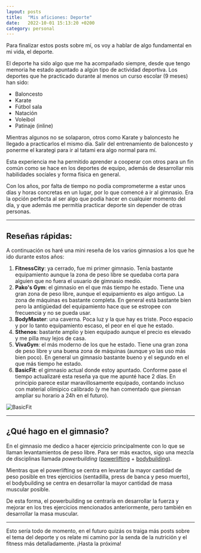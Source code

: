 ```yaml
---
layout: posts
title:  "Mis aficiones: Deporte"
date:   2022-10-01 15:13:20 +0200
category: personal
---
```

Para finalizar estos posts sobre mí, os voy a hablar de algo fundamental en mi vida, el deporte.

El deporte ha sido algo que me ha acompañado siempre, desde que tengo memoria he estado apuntado a algún tipo de actividad deportiva. Los deportes que he practicado durante al menos un curso escolar (9 meses) han sido:

* Baloncesto
* Karate
* Fútbol sala
* Natación
* Voleibol
* Patinaje (inline)

Mientras algunos no se solaparon, otros como Karate y baloncesto he llegado a practicarlos el mismo día. Salir del entrenamiento de baloncesto y ponerme el karategi para ir al tatami era algo normal para mí.

Esta experiencia me ha permitido aprender a cooperar con otros para un fin común como se hace en los deportes de equipo, además de desarrollar mis habilidades sociales y forma física en general.

Con los años, por falta de tiempo no podía comprometerme a estar unos días y horas concretas en un lugar, por lo que comencé a ir al gimnasio. Era la opción perfecta al ser algo que podía hacer en cualquier momento del día, y que además me permitía practicar deporte sin depender de otras personas.

----------------

## Reseñas rápidas:

A continuación os haré una mini reseña de los varios gimnasios a los que he ido durante estos años:

1. **FitnessCity**: ya cerrado, fue mi primer gimnasio. Tenía bastante equipamiento aunque la zona de peso libre se quedaba corta para alguien que no fuera el usuario de gimnasio medio.
2. **Pako's Gym**: el gimnasio en el que más tiempo he estado. Tiene una gran zona de peso libre, aunque el equipamiento es algo antiguo. La zona de máquinas es bastante completa. En general está bastante bien pero la antigüedad del equipamiento hace que se estropee con frecuencia y no se pueda usar.
3. **BodyMaster**: una caverna. Poca luz y la que hay es triste. Poco espacio y por lo tanto equipamiento escaso, el peor en el que he estado.
4. **Sthenos**: bastante amplio y bien equipado aunque el precio es elevado y me pilla muy lejos de casa.
5. **VivaGym**: el más moderno de los que he estado. Tiene una gran zona de peso libre y una buena zona de máquinas (aunque yo las uso más bien poco). En general un gimnasio bastante bueno y el segundo en el que más tiempo he estado.
6. **BasicFit**: el gimnasio actual donde estoy apuntado. Conforme pase el tiempo actualizaré esta reseña ya que me apunté hace 2 días. En principio parece estar maravillosamente equipado, contando incluso con material olímipico calibrado (y me han comentado que piensan ampliar su horario a 24h en el futuro).

![BasicFit](https://www.basic-fit.com/on/demandware.static/-/Sites-master-catalog/default/dw68b04204/images/ClubsES/2022/santacoloma_binnen.jpg)

----------------

## ¿Qué hago en el gimnasio?

En el gimnasio me dedico a hacer ejercicio principalmente con lo que se llaman levantamientos de peso libre. Para ser más exactos, sigo una mezcla de disciplinas llamada *powerbuilding* ([powerlifting](https://en.wikipedia.org/wiki/Powerlifting) + [bodybuilding](https://es.wikipedia.org/wiki/Bodybuilding)).

Mientras que el powerlifting se centra en levantar la mayor cantidad de peso posible en tres ejercicios (sentadilla, press de banca y peso muerto), el bodybuilding se centra en desarrollar la mayor cantidad de masa muscular posible.

De esta forma, el powerbuilding se centraría en desarrollar la fuerza y mejorar en los tres ejercicios mencionados anteriormente, pero también en desarrollar la masa muscular.

----------------

Esto sería todo de momento, en el futuro quizás os traiga más posts sobre el tema del deporte y os relate mi camino por la senda de la nutrición y el fitness más detalladamente. ¡Hasta la próxima!